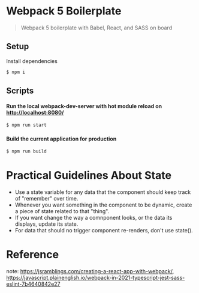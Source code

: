 # Webpack 5 Boilerplate

> Webpack 5 boilerplate with Babel, React, and SASS on board

## Setup

Install dependencies

```sh
$ npm i
```

## Scripts

#### Run the local webpack-dev-server with hot module reload on [http://localhost:8080/](http://localhost:8080/)

```sh
$ npm run start
```

#### Build the current application for production

```sh
$ npm run build
```

# Practical Guidelines About State
 - Use a state variable for any data that the component should keep track of "remember" over time.
 - Whenever you want something in the component to be dynamic, create a piece of state related to that "thing".
 - If you want change the way a comnponent looks, or the data its displays, update its state.
 - For data that should no trigger component re-renders, don't use state().


# Reference
note: https://jsramblings.com/creating-a-react-app-with-webpack/,
      https://javascript.plainenglish.io/webpack-in-2021-typescript-jest-sass-eslint-7b4640842e27

